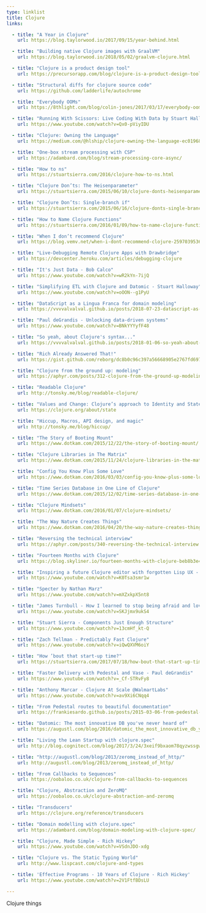 ```yaml
---
type: linklist
title: Clojure
links:

  - title: "A Year in Clojure"
    url: https://blog.taylorwood.io/2017/09/15/year-behind.html

  - title: "Building native Clojure images with GraalVM"
    url: https://blog.taylorwood.io/2018/05/02/graalvm-clojure.html

  - title: "Clojure is a product design tool"
    url: https://precursorapp.com/blog/clojure-is-a-product-design-tool

  - title: "Structural diffs for clojure source code"
    url: https://github.com/ladderlife/autochrome

  - title: "Everybody OOMs"
    url: https://8thlight.com/blog/colin-jones/2017/03/17/everybody-ooms.html

  - title: "Running With Scissors: Live Coding With Data by Stuart Halloway"
    url: https://www.youtube.com/watch?v=Qx0-pViyIDU

  - title: "Clojure: Owning the Language"
    url: https://medium.com/@hlship/clojure-owning-the-language-ec0196871c40

  - title: "One-box stream processing with CSP"
    url: https://adambard.com/blog/stream-processing-core-async/

  - title: "How to ns"
    url: https://stuartsierra.com/2016/clojure-how-to-ns.html

  - title: "Clojure Don’ts: The Heisenparameter"
    url: https://stuartsierra.com/2015/06/10/clojure-donts-heisenparameter

  - title: "Clojure Don’ts: Single-branch if"
    url: https://stuartsierra.com/2015/06/16/clojure-donts-single-branch-if

  - title: "How to Name Clojure Functions"
    url: https://stuartsierra.com/2016/01/09/how-to-name-clojure-functions

  - title: "When I don’t recommend Clojure"
    url: https://blog.vemv.net/when-i-dont-recommend-clojure-2597039536ce

  - title: "Live-Debugging Remote Clojure Apps with Drawbridge"
    url: https://devcenter.heroku.com/articles/debugging-clojure

  - title: "It's Just Data - Bob Calco"
    url: https://www.youtube.com/watch?v=wR2kYn-7ijQ

  - title: "Simplifying ETL with Clojure and Datomic - Stuart Halloway"
    url: https://www.youtube.com/watch?v=oOON--g1PyU

  - title: "DataScript as a Lingua Franca for domain modeling"
    url: https://vvvvalvalval.github.io/posts/2018-07-23-datascript-as-a-lingua-franca-for-domain-modeling.html

  - title: "Paul deGrandis - Unlocking data-driven systems"
    url: https://www.youtube.com/watch?v=BNkYYYyfF48

  - title: "So yeah, about Clojure's syntax..."
    url: https://vvvvalvalval.github.io/posts/2018-01-06-so-yeah-about-clojures-syntax.html

  - title: "Rich Already Answered That!"
    url: https://gist.github.com/reborg/dc8b0c96c397a56668905e2767fd697f

  - title: "Clojure from the ground up: modeling"
    url: https://aphyr.com/posts/312-clojure-from-the-ground-up-modeling

  - title: "Readable Clojure"
    url: http://tonsky.me/blog/readable-clojure/

  - title: "Values and Change: Clojure’s approach to Identity and State"
    url: https://clojure.org/about/state

  - title: "Hiccup, Macros, API design, and magic"
    url: http://tonsky.me/blog/hiccup/

  - title: "The Story of Booting Mount"
    url: https://www.dotkam.com/2015/12/22/the-story-of-booting-mount/

  - title: "Clojure Libraries in The Matrix"
    url: https://www.dotkam.com/2015/11/24/clojure-libraries-in-the-matrix/

  - title: "Config You Know Plus Some Love"
    url: https://www.dotkam.com/2016/03/03/config-you-know-plus-some-love/

  - title: "Time Series Database in One Line of Clojure"
    url: https://www.dotkam.com/2015/12/02/time-series-database-in-one-line-of-clojure/

  - title: "Clojure Mindsets"
    url: https://www.dotkam.com/2016/01/07/clojure-mindsets/

  - title: "The Way Nature Creates Things"
    url: https://www.dotkam.com/2016/04/20/the-way-nature-creates-things/

  - title: "Reversing the technical interview"
    url: https://aphyr.com/posts/340-reversing-the-technical-interview

  - title: "Fourteen Months with Clojure"
    url: https://blog.skyliner.io/fourteen-months-with-clojure-beb8b3e4bf00

  - title: "Inspiring a future Clojure editor with forgotten Lisp UX - Shaun Lebron"
    url: https://www.youtube.com/watch?v=K0Tsa3smr1w

  - title: "Specter by Nathan Marz"
    url: https://www.youtube.com/watch?v=mXZxkpX5nt8

  - title: "James Turnbull - How I learned to stop being afraid and love the JVM"
    url: https://www.youtube.com/watch?v=SKJjmx9ukS4

  - title: "Stuart Sierra - Components Just Enough Structure"
    url: https://www.youtube.com/watch?v=13cmHf_kt-Q

  - title: "Zach Tellman - Predictably Fast Clojure"
    url: https://www.youtube.com/watch?v=iQwQXVM6oiY

  - title: "How ’bout that start-up time?"
    url: https://stuartsierra.com/2017/07/18/how-bout-that-start-up-time

  - title: "Faster Delivery with Pedestal and Vase - Paul deGrandis"
    url: https://www.youtube.com/watch?v=_Cf-STRvFy8

  - title: "Anthony Marcar - Clojure At Scale @WalmartLabs"
    url: https://www.youtube.com/watch?v=av9Xi6CNqq4

  - title: "From Pedestal routes to beautiful documentation"
    url: https://frankiesardo.github.io/posts/2015-03-06-from-pedestal-routes-to-beautiful-documentation.html

  - title: "Datomic: The most innovative DB you've never heard of"
    url: https://augustl.com/blog/2016/datomic_the_most_innovative_db_youve_never_heard_of/

  - title: "Living the Lean Startup with clojure.spec"
    url: http://blog.cognitect.com/blog/2017/3/24/3xeif9bxaom78qyzwssgwz1leuorh4

  - title: "http://augustl.com/blog/2013/zeromq_instead_of_http/"
    url: http://augustl.com/blog/2013/zeromq_instead_of_http/

  - title: "From Callbacks to Sequences"
    url: https://oobaloo.co.uk/clojure-from-callbacks-to-sequences

  - title: "Clojure, Abstraction and ZeroMQ"
    url: https://oobaloo.co.uk/clojure-abstraction-and-zeromq

  - title: "Transducers"
    url: https://clojure.org/reference/transducers

  - title: "Domain modelling with clojure.spec"
    url: https://adambard.com/blog/domain-modeling-with-clojure-spec/

  - title: "Clojure, Made Simple - Rich Hickey"
    url: https://www.youtube.com/watch?v=VSdnJDO-xdg

  - title: "Clojure vs. The Static Typing World"
    url: http://www.lispcast.com/clojure-and-types

  - title: 'Effective Programs - 10 Years of Clojure - Rich Hickey'
    url: https://www.youtube.com/watch?v=2V1FtfBDsLU

---
```


Clojure things

